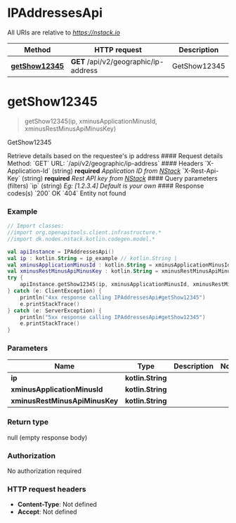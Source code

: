 # IPAddressesApi

All URIs are relative to *https://nstack.io*

Method | HTTP request | Description
------------- | ------------- | -------------
[**getShow12345**](IPAddressesApi.md#getShow12345) | **GET** /api/v2/geographic/ip-address | GetShow12345


<a name="getShow12345"></a>
# **getShow12345**
> getShow12345(ip, xminusApplicationMinusId, xminusRestMinusApiMinusKey)

GetShow12345

Retrieve details based on the requestee&#39;s ip address  #### Request details Method:    &#x60;GET&#x60;  URL:    &#x60;/api/v2/geographic/ip-address&#x60;  #### Headers  &#x60;X-Application-Id&#x60; (string) **required** _Application ID from [NStack](https://nstack.io)_  &#x60;X-Rest-Api-Key&#x60; (string) **required** _Rest API key from [NStack](https://nstack.io)_  #### Query parameters (filters) &#x60;ip&#x60; (string) _Eg: [1.2.3.4] Default is your own_  #### Response codes(s) &#x60;200&#x60; OK  &#x60;404&#x60; Entity not found

### Example
```kotlin
// Import classes:
//import org.openapitools.client.infrastructure.*
//import dk.nodes.nstack.kotlin.codegen.model.*

val apiInstance = IPAddressesApi()
val ip : kotlin.String = ip_example // kotlin.String | 
val xminusApplicationMinusId : kotlin.String = xminusApplicationMinusId_example // kotlin.String | 
val xminusRestMinusApiMinusKey : kotlin.String = xminusRestMinusApiMinusKey_example // kotlin.String | 
try {
    apiInstance.getShow12345(ip, xminusApplicationMinusId, xminusRestMinusApiMinusKey)
} catch (e: ClientException) {
    println("4xx response calling IPAddressesApi#getShow12345")
    e.printStackTrace()
} catch (e: ServerException) {
    println("5xx response calling IPAddressesApi#getShow12345")
    e.printStackTrace()
}
```

### Parameters

Name | Type | Description  | Notes
------------- | ------------- | ------------- | -------------
 **ip** | **kotlin.String**|  |
 **xminusApplicationMinusId** | **kotlin.String**|  |
 **xminusRestMinusApiMinusKey** | **kotlin.String**|  |

### Return type

null (empty response body)

### Authorization

No authorization required

### HTTP request headers

 - **Content-Type**: Not defined
 - **Accept**: Not defined


